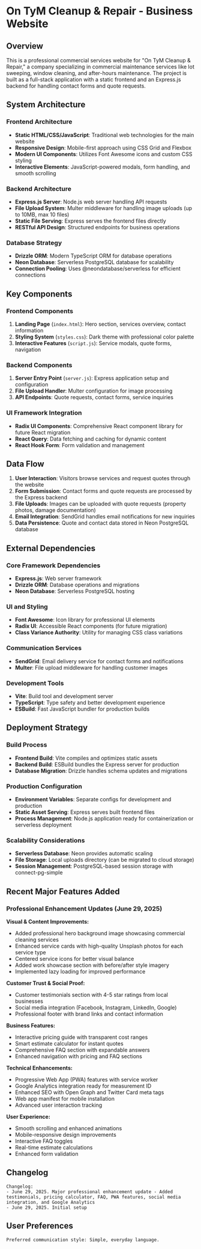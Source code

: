 # On TyM Cleanup & Repair - Business Website

## Overview

This is a professional commercial services website for "On TyM Cleanup & Repair," a company specializing in commercial maintenance services like lot sweeping, window cleaning, and after-hours maintenance. The project is built as a full-stack application with a static frontend and an Express.js backend for handling contact forms and quote requests.

## System Architecture

### Frontend Architecture
- **Static HTML/CSS/JavaScript**: Traditional web technologies for the main website
- **Responsive Design**: Mobile-first approach using CSS Grid and Flexbox
- **Modern UI Components**: Utilizes Font Awesome icons and custom CSS styling
- **Interactive Elements**: JavaScript-powered modals, form handling, and smooth scrolling

### Backend Architecture
- **Express.js Server**: Node.js web server handling API requests
- **File Upload System**: Multer middleware for handling image uploads (up to 10MB, max 10 files)
- **Static File Serving**: Express serves the frontend files directly
- **RESTful API Design**: Structured endpoints for business operations

### Database Strategy
- **Drizzle ORM**: Modern TypeScript ORM for database operations
- **Neon Database**: Serverless PostgreSQL database for scalability
- **Connection Pooling**: Uses @neondatabase/serverless for efficient connections

## Key Components

### Frontend Components
1. **Landing Page** (`index.html`): Hero section, services overview, contact information
2. **Styling System** (`styles.css`): Dark theme with professional color palette
3. **Interactive Features** (`script.js`): Service modals, quote forms, navigation

### Backend Components
1. **Server Entry Point** (`server.js`): Express application setup and configuration
2. **File Upload Handler**: Multer configuration for image processing
3. **API Endpoints**: Quote requests, contact forms, service inquiries

### UI Framework Integration
- **Radix UI Components**: Comprehensive React component library for future React migration
- **React Query**: Data fetching and caching for dynamic content
- **React Hook Form**: Form validation and management

## Data Flow

1. **User Interaction**: Visitors browse services and request quotes through the website
2. **Form Submission**: Contact forms and quote requests are processed by the Express backend
3. **File Uploads**: Images can be uploaded with quote requests (property photos, damage documentation)
4. **Email Integration**: SendGrid handles email notifications for new inquiries
5. **Data Persistence**: Quote and contact data stored in Neon PostgreSQL database

## External Dependencies

### Core Framework Dependencies
- **Express.js**: Web server framework
- **Drizzle ORM**: Database operations and migrations
- **Neon Database**: Serverless PostgreSQL hosting

### UI and Styling
- **Font Awesome**: Icon library for professional UI elements
- **Radix UI**: Accessible React components (for future migration)
- **Class Variance Authority**: Utility for managing CSS class variations

### Communication Services
- **SendGrid**: Email delivery service for contact forms and notifications
- **Multer**: File upload middleware for handling customer images

### Development Tools
- **Vite**: Build tool and development server
- **TypeScript**: Type safety and better development experience
- **ESBuild**: Fast JavaScript bundler for production builds

## Deployment Strategy

### Build Process
- **Frontend Build**: Vite compiles and optimizes static assets
- **Backend Build**: ESBuild bundles the Express server for production
- **Database Migration**: Drizzle handles schema updates and migrations

### Production Configuration
- **Environment Variables**: Separate configs for development and production
- **Static Asset Serving**: Express serves built frontend files
- **Process Management**: Node.js application ready for containerization or serverless deployment

### Scalability Considerations
- **Serverless Database**: Neon provides automatic scaling
- **File Storage**: Local uploads directory (can be migrated to cloud storage)
- **Session Management**: PostgreSQL-based session storage with connect-pg-simple

## Recent Major Features Added

### Professional Enhancement Updates (June 29, 2025)

**Visual & Content Improvements:**
- Added professional hero background image showcasing commercial cleaning services
- Enhanced service cards with high-quality Unsplash photos for each service type
- Centered service icons for better visual balance
- Added work showcase section with before/after style imagery
- Implemented lazy loading for improved performance

**Customer Trust & Social Proof:**
- Customer testimonials section with 4-5 star ratings from local businesses
- Social media integration (Facebook, Instagram, LinkedIn, Google)
- Professional footer with brand links and contact information

**Business Features:**
- Interactive pricing guide with transparent cost ranges
- Smart estimate calculator for instant quotes
- Comprehensive FAQ section with expandable answers
- Enhanced navigation with pricing and FAQ sections

**Technical Enhancements:**
- Progressive Web App (PWA) features with service worker
- Google Analytics integration ready for measurement ID
- Enhanced SEO with Open Graph and Twitter Card meta tags
- Web app manifest for mobile installation
- Advanced user interaction tracking

**User Experience:**
- Smooth scrolling and enhanced animations
- Mobile-responsive design improvements
- Interactive FAQ toggles
- Real-time estimate calculations
- Enhanced form validation

## Changelog

```
Changelog:
- June 29, 2025. Major professional enhancement update - Added testimonials, pricing calculator, FAQ, PWA features, social media integration, and Google Analytics
- June 29, 2025. Initial setup
```

## User Preferences

```
Preferred communication style: Simple, everyday language.
```